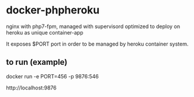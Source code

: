 # docker-phpheroku
nginx with php7-fpm, managed with supervisord optimized to deploy on heroku as unique container-app

It exposes $PORT port in order to be managed by heroku container system.

## to run (example)
docker run -e PORT=456 -p 9876:546

http://localhost:9876
